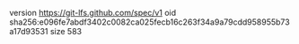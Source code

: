 version https://git-lfs.github.com/spec/v1
oid sha256:e096fe7abdf3402c0082ca025fecb16c263f34a9a79cdd958955b73a17d93531
size 583
